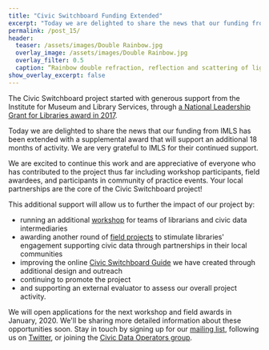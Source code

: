 ```yaml
---
title: "Civic Switchboard Funding Extended"
excerpt: "Today we are delighted to share the news that our funding from IMLS has been extended with a supplemental award that will support an additional 18 months of activity"
permalink: /post_15/
header:
  teaser: /assets/images/Double Rainbow.jpg
  overlay_image: /assets/images/Double Rainbow.jpg
  overlay_filter: 0.5
  caption: “Rainbow double refraction, reflection and scattering of light inside raindrops”, lithograph with watercolour by René Henri Digeon, after an image by E. Ronjat; plate XI in Les phénomènes de la physique (1868), CC-BY-4.0 https://wellcomecollection.org/works/d8zdj7jx"
show_overlay_excerpt: false
---
```


The Civic Switchboard project started with generous support from the Institute for Museum and Library Services, through [a National Leadership Grant for Libraries award in 2017](https://www.imls.gov/grants/awarded/LG-70-17-0146-17). 

Today we are delighted to share the news that our funding from IMLS has been extended with a supplemental award that will support an additional 18 months of activity. We are very grateful to IMLS for their continued support.

We are excited to continue this work and are appreciative of everyone who has contributed to the project thus far including workshop participants, field awardees, and participants in community of practice events.  Your local partnerships are the core of the Civic Switchboard project!  

This additional support will allow us to further the impact of our project by: 

* running an additional [workshop](https://civic-switchboard.github.io/post_8/) for teams of librarians and civic data intermediaries
* awarding another round of [field projects](https://civic-switchboard.github.io/post_13/) to stimulate libraries' engagement supporting civic data through partnerships in their local communities
* improving the online [Civic Switchboard Guide](https://civic-switchboard.gitbook.io/guide/) we have created through additional design and outreach
* continuing to promote the project
* and supporting an external evaluator to assess our overall project activity.

We will open applications for the next workshop and field awards in January, 2020. We'll be sharing more detailed information about these opportunities soon. Stay in touch by signing up for our [mailing list](https://civicswitchboard.us17.list-manage.com/subscribe?u=530c4fdb234145e8e1e6b5307&id=3ae069cc9d), following us on [Twitter](https://twitter.com/civicswitch), or joining the [Civic Data Operators group](https://civic-switchboard.github.io/group/).  

